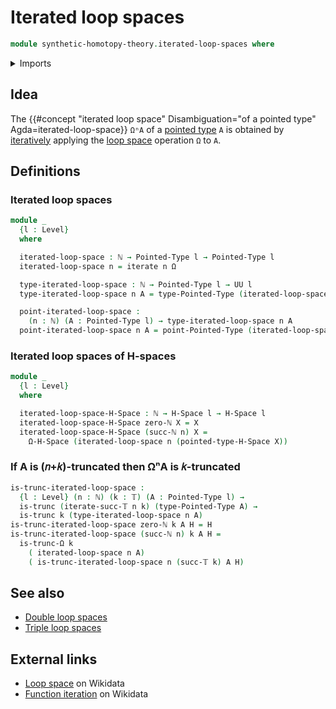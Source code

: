 # Iterated loop spaces

```agda
module synthetic-homotopy-theory.iterated-loop-spaces where
```

<details><summary>Imports</summary>

```agda
open import elementary-number-theory.natural-numbers

open import foundation.function-types
open import foundation.iterated-successors-truncation-levels
open import foundation.iterating-functions
open import foundation.truncated-types
open import foundation.truncation-levels
open import foundation.universe-levels

open import structured-types.h-spaces
open import structured-types.pointed-types

open import synthetic-homotopy-theory.loop-spaces
```

</details>

## Idea

The
{{#concept "iterated loop space" Disambiguation="of a pointed type" Agda=iterated-loop-space}}
`ΩⁿA` of a [pointed type](structured-types.pointed-types.md) `A` is obtained by
[iteratively](foundation.iterating-functions.md) applying the
[loop space](synthetic-homotopy-theory.loop-spaces.md) operation `Ω` to `A`.

## Definitions

### Iterated loop spaces

```agda
module _
  {l : Level}
  where

  iterated-loop-space : ℕ → Pointed-Type l → Pointed-Type l
  iterated-loop-space n = iterate n Ω

  type-iterated-loop-space : ℕ → Pointed-Type l → UU l
  type-iterated-loop-space n A = type-Pointed-Type (iterated-loop-space n A)

  point-iterated-loop-space :
    (n : ℕ) (A : Pointed-Type l) → type-iterated-loop-space n A
  point-iterated-loop-space n A = point-Pointed-Type (iterated-loop-space n A)
```

### Iterated loop spaces of H-spaces

```agda
module _
  {l : Level}
  where

  iterated-loop-space-H-Space : ℕ → H-Space l → H-Space l
  iterated-loop-space-H-Space zero-ℕ X = X
  iterated-loop-space-H-Space (succ-ℕ n) X =
    Ω-H-Space (iterated-loop-space n (pointed-type-H-Space X))
```

### If A is (𝑛+𝑘)-truncated then ΩⁿA is 𝑘-truncated

```agda
is-trunc-iterated-loop-space :
  {l : Level} (n : ℕ) (k : 𝕋) (A : Pointed-Type l) →
  is-trunc (iterate-succ-𝕋 n k) (type-Pointed-Type A) →
  is-trunc k (type-iterated-loop-space n A)
is-trunc-iterated-loop-space zero-ℕ k A H = H
is-trunc-iterated-loop-space (succ-ℕ n) k A H =
  is-trunc-Ω k
    ( iterated-loop-space n A)
    ( is-trunc-iterated-loop-space n (succ-𝕋 k) A H)
```

## See also

- [Double loop spaces](synthetic-homotopy-theory.double-loop-spaces.md)
- [Triple loop spaces](synthetic-homotopy-theory.triple-loop-spaces.md)

## External links

- [Loop space](https://www.wikidata.org/wiki/Q2066070) on Wikidata
- [Function iteration](https://www.wikidata.org/wiki/Q5254619) on Wikidata
